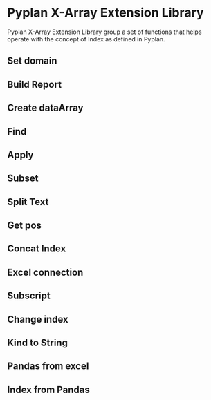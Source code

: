 
# Pyplan X-Array Extension Library

Pyplan X-Array Extension Library group a set of functions that helps operate with the concept of Index as defined in Pyplan.

## Set domain
## Build Report
## Create dataArray
## Find
## Apply
## Subset
## Split Text
## Get pos
## Concat Index
## Excel connection
## Subscript
## Change index
## Kind to String
## Pandas from excel
## Index from Pandas




<!--stackedit_data:
eyJoaXN0b3J5IjpbNzkzOTY1NjE2LC02MjY3NzcwODIsMTYxMj
E5ODQ2OF19
-->